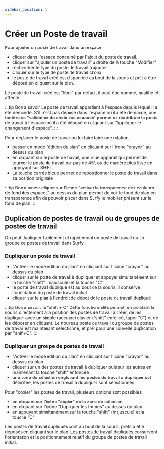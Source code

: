 ```yaml
---
sidebar_position: 1
---
```

# Créer un Poste de travail

<Youtube code="tho373GPmY8"/>
 

Pour ajouter un poste de travail dans un espace,

-   cliquer dans l'espace concerné par l'ajout du poste de travail.
-   cliquer sur "ajouter un poste de travail" à droite de la touche "Modifier"
-   rechercher le type du poste de travail à ajouter
-   Cliquer sur le type de poste de travail choisi
-   le poste de travail créé est disponible au bout de la souris et prêt à être déposé en cliquant sur le plan.

Le poste de travail créé est "libre" par défaut, il peut être nommé, qualifié et affecté.

:::tip Bon à savoir
Le poste de travail appartient à l'espace depuis lequel il a été demandé. S'il n'est pas déposé dans l'espace où il a été demandé, une fenêtre de "validation du choix des espaces" permet de réattribuer le poste de travail à l'espace où il a été déposé en cliquant sur "Appliquer le changement d'espace".
:::

Pour déplacer le poste de travail ou lui faire faire une rotation,

-   passer en mode "édition du plan" en cliquant sur l'icone "crayon" au dessus du plan
-   en cliquant sur le poste de travail, une roue apparait qui permet de tourner le poste de travail par pas de 45°, ou de manière plus lisse en appuyant sur SHIFT.
-   La touche carrée bleue permet de repositionner le poste de travail dans sa position originale

:::tip Bon à savoir
cliquer sur l'icone "activer la transparence des couleurs de fond des espaces" au dessus du plan permet de voir le fond de plan en transparence afin de pouvoir placer dans Surfy le mobilier présent sur le fond de plan.
:::

## Duplication de postes de travail ou de groupes de postes de travail

<Youtube code="zUIgR14paWY"/>

On peut dupliquer facilement et rapidement un poste de travail ou un groupe de postes de travail dans Surfy.

### Dupliquer un poste de travail

-   "Activer le mode édition du plan" en cliquant sur l'icône "crayon" au dessus du plan
-   cliquer sur le poste de travail à dupliquer et appuyer simultanément sur la touche "shift" (majuscule) et la touche "C" 
-   le poste de travail dupliqué est au bout de la souris. Il conserve l'orientation du poste de travail initial
-   cliquer sur le plan à l'endroit de dépot de le poste de travail dupliqué


:::tip Bon à savoir: le "shift + C"
Cette fonctionnalité permet, en pointant la souris directement à la position des postes de travail à créer, de les dupliquer avec un simple raccourci clavier ("shift" enfoncé, taper "C") et de les déposer en cliquant. Le nouveau poste de travail ou groupe de postes de travail est maintenant sélectionné, et prêt pour une nouvelle duplication par "shift+C".
:::

### Dupliquer un groupe de postes de travail

-   "Activer le mode édition du plan" en cliquant sur l'icône "crayon" au dessus du plan
-   cliquer sur un des postes de travail à dupliquer puis sur les autres en maintenant la touche "shift" enfoncée
-   une zone de sélection englobant les postes de travail à dupliquer est délimitée, les postes de travail à dupliquer sont sélectionnés.

Pour "copier" les postes de travail, plusieurs options sont possibles:

-   en cliquant sur l'icône "copier" de la zone de sélection
-   en cliquant sur l'icône "Dupliquer les formes" au dessus du plan
-   en appuyant simultanément sur la touche "shift" (majuscule) et la touche "C"

Les postes de travail dupliqués sont au bout de la souris, prêts à être déposés en cliquant sur le plan.
Les postes de travail dupliqués conservent l'orientation et le positionnement relatif du groupe de postes de travail initial.

